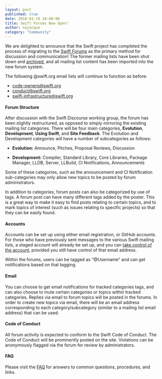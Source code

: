 ```yaml
---
layout: post
published: true
date: 2018-01-19 18:00:00
title: Swift Forums Now Open!
author: najacque
category: "Community"
---
```


We are delighted to announce that the Swift project has completed the process of migrating to the [Swift Forums](https://forums.swift.org) as the primary method for discussion and communication!  The former mailing lists have been shut down and [archived](https://lists.swift.org/pipermail/), and all mailing list content has been imported into the new forum system.

The following @swift.org email lists will continue to function as before:

 * [code-owners@swift.org](mailto:code-owners@swift.org)
 * [conduct@swift.org](mailto:conduct@swift.org)
 * [swift-infrastructure@swift.org](mailto:swift-infrastructure@swift.org)

#### Forum Structure
After discussion with the Swift Discourse working group, the forum has been slightly restructured, as opposed to simply mirroring the existing mailing list categories.  There will be four main categories, **Evolution**, **Development**, **Using Swift**, and **Site Feedback**.  The Evolution and Development categories will have a number of subcategories as follows:

* **Evolution:** Announce, Pitches, Proposal Reviews, Discussion

* **Development:** Compiler, Standard Library, Core Libraries, Package Manager, LLDB, Server, LLBuild, CI Notifications, Announcements

Some of these categories, such as the announcement and CI Notification sub-categories may only allow new topics to be posted by forum administrators.

In addition to categories, forum posts can also be categorized by use of tags.  A forum post can have many different tags added by the poster.  This is a great way to make it easy to find posts relating to certain topics, and to mark topics of interest (such as issues relating to specific projects) so that they can be easily found.

#### Accounts
Accounts can be set up using either email registration, or GitHub accounts.  For those who have previously sent messages to the various Swift mailing lists, a staged account will already be set up, and you can [take control of the account](https://forums.swift.org/faq), provided you still have control of that email address.

Within the forums, users can be tagged as “@Username” and can get notifications based on that tagging.

#### Email
You can choose to get email notifications for tracked categories tags, and can also choose to mute certain categories or topics within tracked categories.  Replies via email to forum topics will be posted in the forums.  In order to create new topics via email, there will be an email address corresponding to each category/subcategory (similar to a mailing list email address) that can be used.

#### Code of Conduct
All forum activity is expected to conform to the Swift Code of Conduct.  The Code of Conduct will be prominently posted on the site. Violations can be anonymously flagged via the forum for review by administrators.

#### FAQ
Please visit the [FAQ](https://forums.swift.org/faq) for  answers to common questions, procedures, and links.






